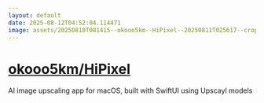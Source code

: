 ```yaml
---
layout: default
date: 2025-08-12T04:52:04.114471
image: assets/20250810T081415--okooo5km--HiPixel--20250811T025617--cropped.png
---
```


# [okooo5km/HiPixel](https://github.com/okooo5km/HiPixel)

AI image upscaling app for macOS, built with SwiftUI using Upscayl models
